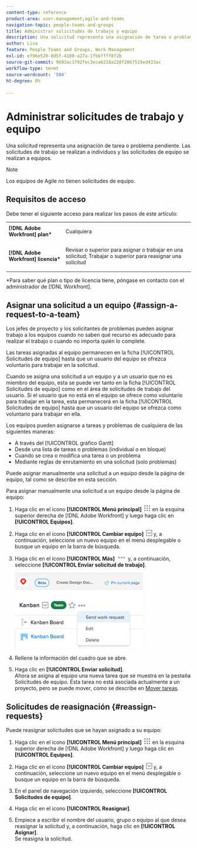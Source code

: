```yaml
---
content-type: reference
product-area: user-management;agile-and-teams
navigation-topic: people-teams-and-groups
title: Administrar solicitudes de trabajo y equipo
description: Una solicitud representa una asignación de tarea o problema pendiente. Las solicitudes de trabajo se realizan a individuos y las solicitudes de equipo se realizan a equipos.
author: Lisa
feature: People Teams and Groups, Work Management
exl-id: ef96e520-0d5f-4180-a27a-1fbbffff8f2b
source-git-commit: 9693ac3792fec3eca6218a228f2067519ed433ac
workflow-type: tm+mt
source-wordcount: '504'
ht-degree: 0%

---
```


# Administrar solicitudes de trabajo y equipo

Una solicitud representa una asignación de tarea o problema pendiente. Las solicitudes de trabajo se realizan a individuos y las solicitudes de equipo se realizan a equipos.

>[!NOTE]
>
>Los equipos de Agile no tienen solicitudes de equipo.

## Requisitos de acceso

Debe tener el siguiente acceso para realizar los pasos de este artículo:

<table style="table-layout:auto"> 
 <col> 
 </col> 
 <col> 
 </col> 
 <tbody> 
  <tr> 
   <td role="rowheader"><strong>[!DNL Adobe Workfront] plan*</strong></td> 
   <td> <p>Cualquiera</p> </td> 
  </tr> 
  <tr> 
   <td role="rowheader"><strong>[!DNL Adobe Workfront] licencia*</strong></td> 
   <td> <p>Revisar o superior para asignar o trabajar en una solicitud; Trabajar o superior para reasignar una solicitud</p> </td> 
  </tr> 
 </tbody> 
</table>

&#42;Para saber qué plan o tipo de licencia tiene, póngase en contacto con el administrador de [!DNL Workfront].

## Asignar una solicitud a un equipo {#assign-a-request-to-a-team}

Los jefes de proyecto y los solicitantes de problemas pueden asignar trabajo a los equipos cuando no saben qué recurso es adecuado para realizar el trabajo o cuando no importa quién lo complete.

Las tareas asignadas al equipo permanecen en la ficha [!UICONTROL Solicitudes de equipo] hasta que un usuario del equipo se ofrezca voluntario para trabajar en la solicitud.

Cuando se asigna una solicitud a un equipo y a un usuario que no es miembro del equipo, esta se puede ver tanto en la ficha [!UICONTROL Solicitudes de equipo] como en el área de solicitudes de trabajo del usuario. Si el usuario que no está en el equipo se ofrece como voluntario para trabajar en la tarea, esta permanecerá en la ficha [!UICONTROL Solicitudes de equipo] hasta que un usuario del equipo se ofrezca como voluntario para trabajar en ella.

Los equipos pueden asignarse a tareas y problemas de cualquiera de las siguientes maneras:

* A través del [!UICONTROL gráfico Gantt]
* Desde una lista de tareas o problemas (individual o en bloque)
* Cuando se crea o modifica una tarea o un problema
* Mediante reglas de enrutamiento en una solicitud (solo problemas)

Puede asignar manualmente una solicitud a un equipo desde la página de equipo, tal como se describe en esta sección.

Para asignar manualmente una solicitud a un equipo desde la página de equipo:

1. Haga clic en el icono **[!UICONTROL Menú principal]** ![](assets/main-menu-icon.png) en la esquina superior derecha de [!DNL Adobe Workfront] y luego haga clic en **[!UICONTROL Equipos]**.

1. Haga clic en el icono **[!UICONTROL Cambiar equipo]** ![Cambiar icono de equipo](assets/switch-team-icon.png) y, a continuación, seleccione un nuevo equipo en el menú desplegable o busque un equipo en la barra de búsqueda.

1. Haga clic en el icono **[!UICONTROL Más]** ![](assets/more-icon.png) y, a continuación, seleccione **[!UICONTROL Enviar solicitud de trabajo]**.

   ![](assets/edit-team-settings-350x205.png)

1. Rellene la información del cuadro que se abre.
1. Haga clic en **[!UICONTROL Enviar solicitud]**.\
   Ahora se asigna al equipo una nueva tarea que se muestra en la pestaña Solicitudes de equipo. Esta tarea no está asociada actualmente a un proyecto, pero se puede mover, como se describe en [Mover tareas](../../manage-work/tasks/manage-tasks/move-tasks.md).

## Solicitudes de reasignación {#reassign-requests}

Puede reasignar solicitudes que se hayan asignado a su equipo:

1. Haga clic en el icono **[!UICONTROL Menú principal]** ![](assets/main-menu-icon.png) en la esquina superior derecha de [!DNL Adobe Workfront] y luego haga clic en **[!UICONTROL Equipos]**.
1. Haga clic en el icono **[!UICONTROL Cambiar equipo]** ![Cambiar icono de equipo](assets/switch-team-icon.png) y, a continuación, seleccione un nuevo equipo en el menú desplegable o busque un equipo en la barra de búsqueda.
1. En el panel de navegación izquierdo, seleccione **[!UICONTROL Solicitudes de equipo]**.
1. Haga clic en el icono **[!UICONTROL Reasignar]**.

1. Empiece a escribir el nombre del usuario, grupo o equipo al que desea reasignar la solicitud y, a continuación, haga clic en **[!UICONTROL Asignar]**.\
   Se reasigna la solicitud.
